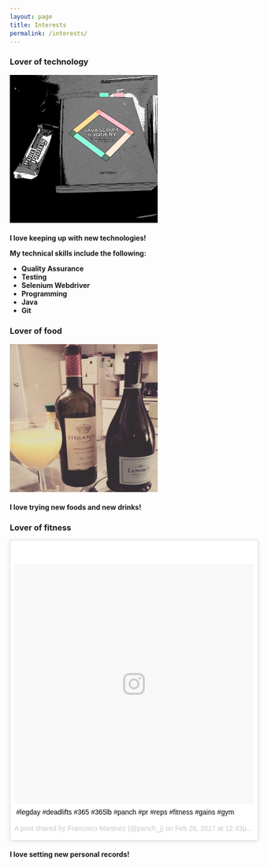 ```yaml
---
layout: page
title: Interests
permalink: /interests/
---
```


<h3> Lover of technology</h3>
<img src="/images/webdesign.jpg" alt="Panch" style="width:300px;height:300px;border:0">
<h4>
<p> I love keeping up with new technologies!</p>
<p>My technical skills include the following:</p>
<ul> 
<li>Quality Assurance</li>
<li>Testing</li>
<li>Selenium Webdriver</li>
<li>Programming</li>
<li>Java</li>
<li>Git</li>








</ul>
</h4>

<h3> Lover of food</h3>
<img src="/images/wine.jpg" alt="Wine" style="width:300px;height:300px;border:0">
<h4>
<p> I love trying new foods and new drinks!</p>



<h3> Lover of fitness</h3>

<blockquote class="instagram-media" data-instgrm-captioned data-instgrm-version="7" style=" background:#FFF; border:0; border-radius:3px; box-shadow:0 0 1px 0 rgba(0,0,0,0.5),0 1px 10px 0 rgba(0,0,0,0.15); margin: 1px; max-width:658px; padding:0; width:99.375%; width:-webkit-calc(100% - 2px); width:calc(100% - 2px);"><div style="padding:8px;"> <div style=" background:#F8F8F8; line-height:0; margin-top:40px; padding:50.0% 0; text-align:center; width:100%;"> <div style=" background:url(data:image/png;base64,iVBORw0KGgoAAAANSUhEUgAAACwAAAAsCAMAAAApWqozAAAABGdBTUEAALGPC/xhBQAAAAFzUkdCAK7OHOkAAAAMUExURczMzPf399fX1+bm5mzY9AMAAADiSURBVDjLvZXbEsMgCES5/P8/t9FuRVCRmU73JWlzosgSIIZURCjo/ad+EQJJB4Hv8BFt+IDpQoCx1wjOSBFhh2XssxEIYn3ulI/6MNReE07UIWJEv8UEOWDS88LY97kqyTliJKKtuYBbruAyVh5wOHiXmpi5we58Ek028czwyuQdLKPG1Bkb4NnM+VeAnfHqn1k4+GPT6uGQcvu2h2OVuIf/gWUFyy8OWEpdyZSa3aVCqpVoVvzZZ2VTnn2wU8qzVjDDetO90GSy9mVLqtgYSy231MxrY6I2gGqjrTY0L8fxCxfCBbhWrsYYAAAAAElFTkSuQmCC); display:block; height:44px; margin:0 auto -44px; position:relative; top:-22px; width:44px;"></div></div> <p style=" margin:8px 0 0 0; padding:0 4px;"> <a href="https://www.instagram.com/p/BQ_ReBTlF28/" style=" color:#000; font-family:Arial,sans-serif; font-size:14px; font-style:normal; font-weight:normal; line-height:17px; text-decoration:none; word-wrap:break-word;" target="_blank">#legday #deadlifts #365 #365lb #panch #pr #reps #fitness #gains #gym</a></p> <p style=" color:#c9c8cd; font-family:Arial,sans-serif; font-size:14px; line-height:17px; margin-bottom:0; margin-top:8px; overflow:hidden; padding:8px 0 7px; text-align:center; text-overflow:ellipsis; white-space:nowrap;">A post shared by Francisco Martinez (@panch_j) on <time style=" font-family:Arial,sans-serif; font-size:14px; line-height:17px;" datetime="2017-02-26T20:43:21+00:00">Feb 26, 2017 at 12:43pm PST</time></p></div></blockquote>
<script async defer src="//platform.instagram.com/en_US/embeds.js"></script>

<h4>
I love setting new personal records!
</h4>
